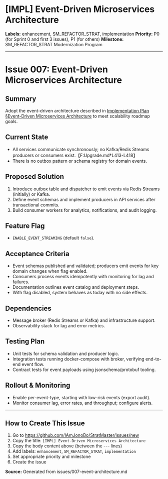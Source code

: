 # [IMPL] Event-Driven Microservices Architecture

**Labels:** enhancement, SM_REFACTOR_STRAT, implementation
**Priority:** P0 (for Sprint 0 and first 3 issues), P1 (for others)
**Milestone:** SM_REFACTOR_STRAT Modernization Program

---

# Issue 007: Event-Driven Microservices Architecture

## Summary
Adopt the event-driven architecture described in [Implementation Plan §Event-Driven Microservices Architecture](../IMPLEMENTATION_PLAN.md#event-driven-microservices-architecture) to meet scalability roadmap goals.

## Current State
- All services communicate synchronously; no Kafka/Redis Streams producers or consumers exist.【F:Upgrade.md†L413-L418】
- There is no outbox pattern or schema registry for domain events.

## Proposed Solution
1. Introduce outbox table and dispatcher to emit events via Redis Streams (initially) or Kafka.
2. Define event schemas and implement producers in API services after transactional commits.
3. Build consumer workers for analytics, notifications, and audit logging.

## Feature Flag
- `ENABLE_EVENT_STREAMING` (default `false`).

## Acceptance Criteria
- Event schemas published and validated; producers emit events for key domain changes when flag enabled.
- Consumers process events idempotently with monitoring for lag and failures.
- Documentation outlines event catalog and deployment steps.
- With flag disabled, system behaves as today with no side effects.

## Dependencies
- Message broker (Redis Streams or Kafka) and infrastructure support.
- Observability stack for lag and error metrics.

## Testing Plan
- Unit tests for schema validation and producer logic.
- Integration tests running docker-compose with broker, verifying end-to-end event flow.
- Contract tests for event payloads using jsonschema/protobuf tooling.

## Rollout & Monitoring
- Enable per-event-type, starting with low-risk events (export audit).
- Monitor consumer lag, error rates, and throughput; configure alerts.


---

## How to Create This Issue

1. Go to https://github.com/IAmJonoBo/StratMaster/issues/new
2. Copy the title: `[IMPL] Event-Driven Microservices Architecture`
3. Copy the body content above (between the --- lines)
4. Add labels: `enhancement`, `SM_REFACTOR_STRAT`, `implementation`
5. Set appropriate priority and milestone
6. Create the issue

**Source:** Generated from issues/007-event-architecture.md
